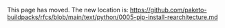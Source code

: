 This page has moved. The new location is:
https://github.com/paketo-buildpacks/rfcs/blob/main/text/python/0005-pip-install-rearchitecture.md
